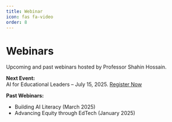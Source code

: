 ```yaml
---
title: Webinar
icon: fas fa-video
order: 8
---
```


# Webinars

Upcoming and past webinars hosted by Professor Shahin Hossain.

**Next Event:**  
AI for Educational Leaders – July 15, 2025. [Register Now](#)

**Past Webinars:**
- Building AI Literacy (March 2025)
- Advancing Equity through EdTech (January 2025)
